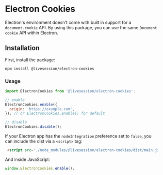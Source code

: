 # Electron Cookies

Electron's environment doesn't come with built in support for a `document.cookie` API.
By using this package, you can use the same `Document cookie` API within Electron.

## Installation
First, install the package:

```bash
npm install @livesession/electron-cookies
```

### Usage
```js
import ElectronCookies from '@livesession/electron-cookies';

// enable
ElectronCookies.enable({
  origin: 'https://example.com',
}); // or ElectronCookies.enable() for default

// disable
ElectronCookies.disable();
````

If your Electron app has the `nodeIntegration` preference set to `false`, you can include the dist via a `<script>` tag:

```html
 <script src='./node_modules/@livesession/electron-cookies/dist/main.js'></script>
```
And inside JavaScript:
```js
window.ElectronCookies.enable();
```